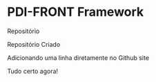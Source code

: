 # PDI-FRONT Framework

 Repositório

Repositório Criado

Adicionando uma linha diretamente no Github site

Tudo certo agora!